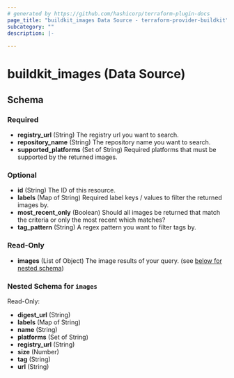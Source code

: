 ```yaml
---
# generated by https://github.com/hashicorp/terraform-plugin-docs
page_title: "buildkit_images Data Source - terraform-provider-buildkit"
subcategory: ""
description: |-
  
---
```


# buildkit_images (Data Source)





<!-- schema generated by tfplugindocs -->
## Schema

### Required

- **registry_url** (String) The registry url you want to search.
- **repository_name** (String) The repository name you want to search.
- **supported_platforms** (Set of String) Required platforms that must be supported by the returned images.

### Optional

- **id** (String) The ID of this resource.
- **labels** (Map of String) Required label keys / values to filter the returned images by.
- **most_recent_only** (Boolean) Should all images be returned that match the criteria or only the most recent which matches?
- **tag_pattern** (String) A regex pattern you want to filter tags by.

### Read-Only

- **images** (List of Object) The image results of your query. (see [below for nested schema](#nestedatt--images))

<a id="nestedatt--images"></a>
### Nested Schema for `images`

Read-Only:

- **digest_url** (String)
- **labels** (Map of String)
- **name** (String)
- **platforms** (Set of String)
- **registry_url** (String)
- **size** (Number)
- **tag** (String)
- **url** (String)


